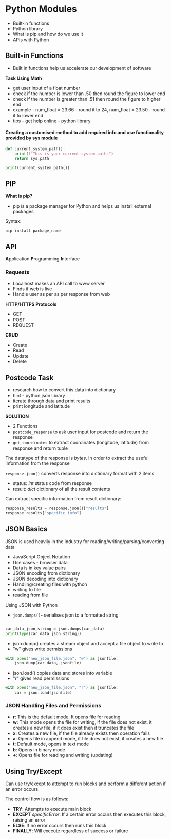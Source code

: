 # Python Modules

- Built-in functions
- Python library
- What is pip and how do we use it
- APIs with Python

## Built-in Functions
- Built in functions help us accelerate our development of software

**Task Using Math**
- get user input of a float number
- check if the number is lower than .50 then round the figure to lower end
- check if the number is greater than .51 then round the figure to higher end
- example - num_float = 23.66 - round it to 24, num_float = 23.50 - round it to lower end
- tips - get help online - python library


#### Creating a customised method to add required info and use functionality provided by sys module
```python
def current_system_path():
    print(f"This is your current system paths")
    return sys.path

print(current_system_path())
```

## PIP

**What is pip?**
- pip is a package manager for Python and helps us install external packages 

Syntax:
```
pip install package_name
```

## API
**A**pplication **P**rogramming **I**nterface

### Requests
- Localhost makes an API call to www server
- Finds if web is live
- Handle user as per as per response from web

**HTTP/HTTPS Protocols**
- GET
- POST
- REQUEST

**CRUD**
- Create
- Read
- Update
- Delete

## Postcode Task

- research how to convert this data into dictionary
- hint - python json library
- iterate through data and print results
- print longitude and latitude

**SOLUTION**
- 2 Functions
- ``postcode_response`` to ask user input for postcode and return the response
- ``get_coordinates`` to extract coordinates (longitude, latitude) from response and return tuple

The datatype of the response is _bytes_. In order to extract the useful information from the response

``response.json()`` converts response into dictionary format with 2 items
- status: _int_ status code from response
- result: _dict_ dictionary of all the result contents

Can extract specific information from result dictionary:
```python
response_results = response.json()["results"]
response_results["specific_info"]
```

## JSON Basics

JSON is used heavily in the industry for reading/writing/parsing/converting data

- JavaScript Object Notation
- Use cases - browser data
- Data is in key value pairs
- JSON encoding from dictionary
- JSON decoding into dictionary
- Handling/creating files with python
- writing to file
- reading from file

Using JSON with Python

- ``json.dumps()``- serialises json to a formatted string
```python

car_data_json_string = json.dumps(car_data)
print(type(car_data_json_string))
```

- json.dump() creates a stream object and accept a file object to write to
- "w" gives write permissions
```python
with open("new_json_file.json", "w") as jsonfile:
    json.dump(car_data, jsonfile)
```


- json.load() copies data and stores into variable
- "r" gives read permissions
```python
with open("new_json_file.json", "r") as jsonfile:
    car = json.load(jsonfile)
```

### JSON Handling Files and Permissions
- **r**: This is the default mode. It opens file for reading
- **w**: This mode opens the file for writing, if the file does not exist, it creates a new file, if it does exist then it truncates the file
- **x**: Creates a new file, if the file already exists then operation fails
- **a**: Opens file in append mode, if file does not exist, it creates a new file
- **t**: Default mode, opens in text mode
- **b**: Opens in binary mode
- **+**: Opens file for reading and writing (updating)


## Using Try/Except

Can use try/except to attempt to run blocks and perform a different action if an error occurs.

The control flow is as follows:
- **TRY**: Attempts to execute main block
- **EXCEPT** _specificError_: If a certain error occurs then executes this block, raising an error
- **ELSE**: If no error occurs then runs this block
- **FINALLY**: Will execute regardless of success or failure

